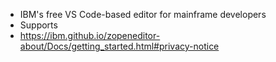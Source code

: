 - IBM's free VS Code-based editor for mainframe developers
- Supports
- https://ibm.github.io/zopeneditor-about/Docs/getting_started.html#privacy-notice
